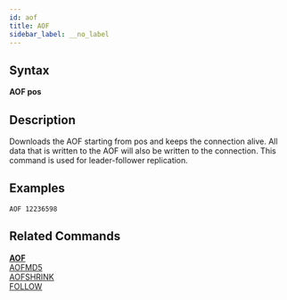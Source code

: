 ```yaml
---
id: aof
title: AOF
sidebar_label: __no_label
---
```


## Syntax

**AOF pos**

## Description

Downloads the AOF starting from pos and keeps the connection alive.  All data that is written to the AOF will also be written to the connection. This command is used for leader-follower replication.

## Examples

```tile38-cli
AOF 12236598
```

## Related Commands

**[AOF](../commands/aof.md)**<br>
[AOFMD5](../commands/aofmd5.md)<br>
[AOFSHRINK](../commands/aofshrink.md)<br>
[FOLLOW](../commands/follow.md)<br>